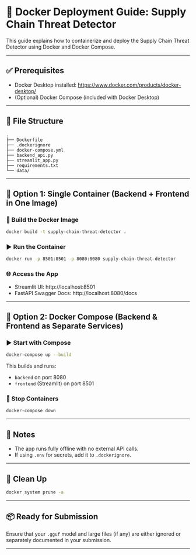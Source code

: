 # 🐳 Docker Deployment Guide: Supply Chain Threat Detector

This guide explains how to containerize and deploy the Supply Chain Threat Detector using Docker and Docker Compose.

---

## ✅ Prerequisites

- Docker Desktop installed: https://www.docker.com/products/docker-desktop/
- (Optional) Docker Compose (included with Docker Desktop)

---

## 📁 File Structure

```
.
├── Dockerfile
├── .dockerignore
├── docker-compose.yml
├── backend_api.py
├── streamlit_app.py
├── requirements.txt
└── data/
```

---

## 🧱 Option 1: Single Container (Backend + Frontend in One Image)

### 🔨 Build the Docker Image

```bash
docker build -t supply-chain-threat-detector .
```

### ▶️ Run the Container

```bash
docker run -p 8501:8501 -p 8080:8080 supply-chain-threat-detector
```

### 🌐 Access the App

- Streamlit UI: http://localhost:8501
- FastAPI Swagger Docs: http://localhost:8080/docs

---

## 🧩 Option 2: Docker Compose (Backend & Frontend as Separate Services)

### ▶️ Start with Compose

```bash
docker-compose up --build
```

This builds and runs:
- `backend` on port 8080
- `frontend` (Streamlit) on port 8501

### 🛑 Stop Containers

```bash
docker-compose down
```

---

## 🔐 Notes

- The app runs fully offline with no external API calls.
- If using `.env` for secrets, add it to `.dockerignore`.

---

## 🧼 Clean Up

```bash
docker system prune -a
```

---

## 📦 Ready for Submission

Ensure that your `.gguf` model and large files (if any) are either ignored or separately documented in your submission.

---